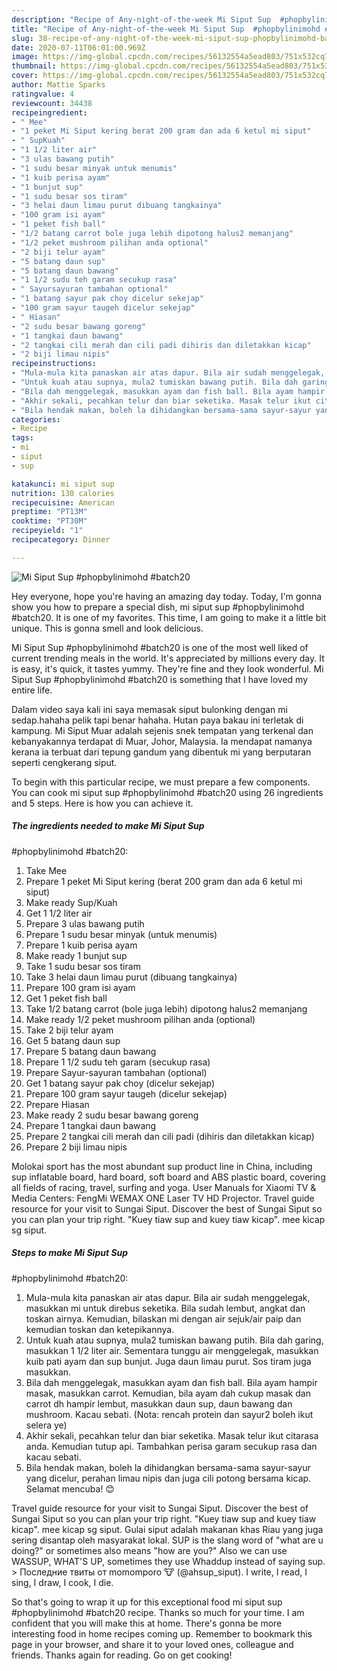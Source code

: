 ```yaml
---
description: "Recipe of Any-night-of-the-week Mi Siput Sup  #phopbylinimohd #batch20"
title: "Recipe of Any-night-of-the-week Mi Siput Sup  #phopbylinimohd #batch20"
slug: 38-recipe-of-any-night-of-the-week-mi-siput-sup-phopbylinimohd-batch20
date: 2020-07-11T06:01:00.969Z
image: https://img-global.cpcdn.com/recipes/56132554a5ead803/751x532cq70/mi-siput-sup-phopbylinimohd-batch20-resipi-foto-utama.jpg
thumbnail: https://img-global.cpcdn.com/recipes/56132554a5ead803/751x532cq70/mi-siput-sup-phopbylinimohd-batch20-resipi-foto-utama.jpg
cover: https://img-global.cpcdn.com/recipes/56132554a5ead803/751x532cq70/mi-siput-sup-phopbylinimohd-batch20-resipi-foto-utama.jpg
author: Mattie Sparks
ratingvalue: 4
reviewcount: 34438
recipeingredient:
- " Mee"
- "1 peket Mi Siput kering berat 200 gram dan ada 6 ketul mi siput"
- " SupKuah"
- "1 1/2 liter air"
- "3 ulas bawang putih"
- "1 sudu besar minyak untuk menumis"
- "1 kuib perisa ayam"
- "1 bunjut sup"
- "1 sudu besar sos tiram"
- "3 helai daun limau purut dibuang tangkainya"
- "100 gram isi ayam"
- "1 peket fish ball"
- "1/2 batang carrot bole juga lebih dipotong halus2 memanjang"
- "1/2 peket mushroom pilihan anda optional"
- "2 biji telur ayam"
- "5 batang daun sup"
- "5 batang daun bawang"
- "1 1/2 sudu teh garam secukup rasa"
- " Sayursayuran tambahan optional"
- "1 batang sayur pak choy dicelur sekejap"
- "100 gram sayur taugeh dicelur sekejap"
- " Hiasan"
- "2 sudu besar bawang goreng"
- "1 tangkai daun bawang"
- "2 tangkai cili merah dan cili padi dihiris dan diletakkan kicap"
- "2 biji limau nipis"
recipeinstructions:
- "Mula-mula kita panaskan air atas dapur. Bila air sudah menggelegak, masukkan mi untuk direbus seketika. Bila sudah lembut, angkat dan toskan airnya. Kemudian, bilaskan mi dengan air sejuk/air paip dan kemudian toskan dan ketepikannya."
- "Untuk kuah atau supnya, mula2 tumiskan bawang putih. Bila dah garing, masukkan 1 1/2 liter air. Sementara tunggu air menggelegak, masukkan kuib pati ayam dan sup bunjut. Juga daun limau purut. Sos tiram juga masukkan."
- "Bila dah menggelegak, masukkan ayam dan fish ball. Bila ayam hampir masak, masukkan carrot. Kemudian, bila ayam dah cukup masak dan carrot dh hampir lembut, masukkan daun sup, daun bawang dan mushroom. Kacau sebati. (Nota: rencah protein dan sayur2 boleh ikut selera ye)"
- "Akhir sekali, pecahkan telur dan biar seketika. Masak telur ikut citarasa anda. Kemudian tutup api. Tambahkan perisa garam secukup rasa dan kacau sebati."
- "Bila hendak makan, boleh la dihidangkan bersama-sama sayur-sayur yang dicelur, perahan limau nipis dan juga cili potong bersama kicap. Selamat mencuba! 😊"
categories:
- Recipe
tags:
- mi
- siput
- sup

katakunci: mi siput sup 
nutrition: 130 calories
recipecuisine: American
preptime: "PT13M"
cooktime: "PT30M"
recipeyield: "1"
recipecategory: Dinner

---
```



![Mi Siput Sup 
#phopbylinimohd #batch20](https://img-global.cpcdn.com/recipes/56132554a5ead803/751x532cq70/mi-siput-sup-phopbylinimohd-batch20-resipi-foto-utama.jpg)

Hey everyone, hope you're having an amazing day today. Today, I'm gonna show you how to prepare a special dish, mi siput sup 
#phopbylinimohd #batch20. It is one of my favorites. This time, I am going to make it a little bit unique. This is gonna smell and look delicious.

Mi Siput Sup 
#phopbylinimohd #batch20 is one of the most well liked of current trending meals in the world. It's appreciated by millions every day. It is easy, it's quick, it tastes yummy. They're fine and they look wonderful. Mi Siput Sup 
#phopbylinimohd #batch20 is something that I have loved my entire life.

Dalam video saya kali ini saya memasak siput bulonking dengan mi sedap.hahaha pelik tapi benar hahaha. Hutan paya bakau ini terletak di kampung. Mi Siput Muar adalah sejenis snek tempatan yang terkenal dan kebanyakannya terdapat di Muar, Johor, Malaysia. Ia mendapat namanya kerana ia terbuat dari tepung gandum yang dibentuk mi yang berputaran seperti cengkerang siput.


To begin with this particular recipe, we must prepare a few components. You can cook mi siput sup 
#phopbylinimohd #batch20 using 26 ingredients and 5 steps. Here is how you can achieve it.

<!--inarticleads1-->

##### The ingredients needed to make Mi Siput Sup 
#phopbylinimohd #batch20:

1. Take  Mee
1. Prepare 1 peket Mi Siput kering (berat 200 gram dan ada 6 ketul mi siput)
1. Make ready  Sup/Kuah
1. Get 1 1/2 liter air
1. Prepare 3 ulas bawang putih
1. Prepare 1 sudu besar minyak (untuk menumis)
1. Prepare 1 kuib perisa ayam
1. Make ready 1 bunjut sup
1. Take 1 sudu besar sos tiram
1. Take 3 helai daun limau purut (dibuang tangkainya)
1. Prepare 100 gram isi ayam
1. Get 1 peket fish ball
1. Take 1/2 batang carrot (bole juga lebih) dipotong halus2 memanjang
1. Make ready 1/2 peket mushroom pilihan anda (optional)
1. Take 2 biji telur ayam
1. Get 5 batang daun sup
1. Prepare 5 batang daun bawang
1. Prepare 1 1/2 sudu teh garam (secukup rasa)
1. Prepare  Sayur-sayuran tambahan (optional)
1. Get 1 batang sayur pak choy (dicelur sekejap)
1. Prepare 100 gram sayur taugeh (dicelur sekejap)
1. Prepare  Hiasan
1. Make ready 2 sudu besar bawang goreng
1. Prepare 1 tangkai daun bawang
1. Prepare 2 tangkai cili merah dan cili padi (dihiris dan diletakkan kicap)
1. Prepare 2 biji limau nipis


Molokai sport has the most abundant sup product line in China, including sup inflatable board, hard board, soft board and ABS plastic board, covering all fields of racing, travel, surfing and yoga. User Manuals for Xiaomi TV &amp; Media Centers: FengMi WEMAX ONE Laser TV HD Projector. Travel guide resource for your visit to Sungai Siput. Discover the best of Sungai Siput so you can plan your trip right. &#34;Kuey tiaw sup and kuey tiaw kicap&#34;. mee kicap sg siput. 

<!--inarticleads2-->

##### Steps to make Mi Siput Sup 
#phopbylinimohd #batch20:

1. Mula-mula kita panaskan air atas dapur. Bila air sudah menggelegak, masukkan mi untuk direbus seketika. Bila sudah lembut, angkat dan toskan airnya. Kemudian, bilaskan mi dengan air sejuk/air paip dan kemudian toskan dan ketepikannya.
1. Untuk kuah atau supnya, mula2 tumiskan bawang putih. Bila dah garing, masukkan 1 1/2 liter air. Sementara tunggu air menggelegak, masukkan kuib pati ayam dan sup bunjut. Juga daun limau purut. Sos tiram juga masukkan.
1. Bila dah menggelegak, masukkan ayam dan fish ball. Bila ayam hampir masak, masukkan carrot. Kemudian, bila ayam dah cukup masak dan carrot dh hampir lembut, masukkan daun sup, daun bawang dan mushroom. Kacau sebati. (Nota: rencah protein dan sayur2 boleh ikut selera ye)
1. Akhir sekali, pecahkan telur dan biar seketika. Masak telur ikut citarasa anda. Kemudian tutup api. Tambahkan perisa garam secukup rasa dan kacau sebati.
1. Bila hendak makan, boleh la dihidangkan bersama-sama sayur-sayur yang dicelur, perahan limau nipis dan juga cili potong bersama kicap. Selamat mencuba! 😊


Travel guide resource for your visit to Sungai Siput. Discover the best of Sungai Siput so you can plan your trip right. &#34;Kuey tiaw sup and kuey tiaw kicap&#34;. mee kicap sg siput. Gulai siput adalah makanan khas Riau yang juga sering disantap oleh masyarakat lokal. SUP is the slang word of &#34;what are u doing?&#34; or sometimes also means &#34;how are you?&#34; Also we can use WASSUP, WHAT&#39;S UP, sometimes they use Whaddup instead of saying sup. &gt; Последние твиты от momomporo 🐮 (@ahsup_siput). I write, I read, I sing, I draw, I cook, I die. 

So that's going to wrap it up for this exceptional food mi siput sup 
#phopbylinimohd #batch20 recipe. Thanks so much for your time. I am confident that you will make this at home. There's gonna be more interesting food in home recipes coming up. Remember to bookmark this page in your browser, and share it to your loved ones, colleague and friends. Thanks again for reading. Go on get cooking!
